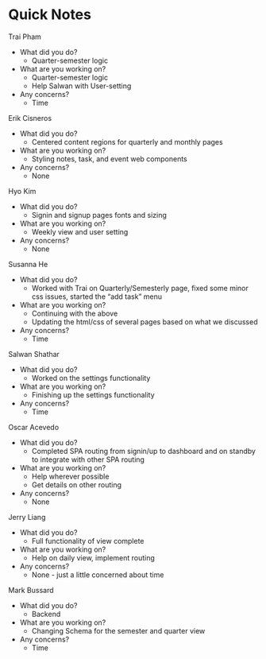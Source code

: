 # Quick Notes
Trai Pham
- What did you do?
  - Quarter-semester logic
- What are you working on?
  - Quarter-semester logic
  - Help Salwan with User-setting
- Any concerns?
  - Time

Erik Cisneros
- What did you do?
  - Centered content regions for quarterly and monthly pages
- What are you working on?
  - Styling notes, task, and event web components
- Any concerns?
  - None

Hyo Kim
- What did you do?
  - Signin and signup pages fonts and sizing
- What are you working on?
  - Weekly view and user setting
- Any concerns?
  - None

Susanna He
- What did you do?
  - Worked with Trai on Quarterly/Semesterly page, fixed some minor css issues, started the “add task” menu
- What are you working on?
  - Continuing with the above
  - Updating the html/css of several pages based on what we discussed
- Any concerns?
  - Time

Salwan Shathar
- What did you do?
  - Worked on the settings functionality
- What are you working on?
  - Finishing up the settings functionality
- Any concerns?
  - Time

Oscar Acevedo
- What did you do?
  - Completed SPA routing from signin/up to dashboard and on standby to integrate with other SPA routing
- What are you working on?
  - Help wherever possible
  - Get details on other routing
- Any concerns?
  - None

Jerry Liang
- What did you do?
  - Full functionality of view complete
- What are you working on?
  - Help on daily view, implement routing
- Any concerns?
  - None - just a little concerned about time

Mark Bussard
- What did you do?
  - Backend
- What are you working on?
  - Changing Schema for the semester and quarter view
- Any concerns?
  - Time

